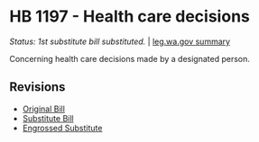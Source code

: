 # HB 1197 - Health care decisions
*Status: 1st substitute bill substituted.* | [leg.wa.gov summary](https://app.leg.wa.gov/billsummary?BillNumber=1197&Year=2021)

Concerning health care decisions made by a designated person.

## Revisions
* [Original Bill](1/)
* [Substitute Bill](S/)
* [Engrossed Substitute](S.E/)